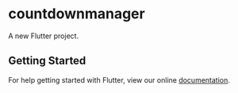 # countdownmanager

A new Flutter project.

## Getting Started

For help getting started with Flutter, view our online
[documentation](https://flutter.io/).
